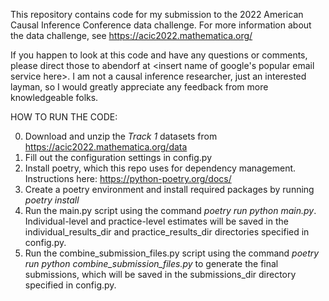 This repository contains code for my submission to the 2022 American Causal Inference Conference data challenge.
For more information about the data challenge, see https://acic2022.mathematica.org/

If you happen to look at this code and have any questions or comments, please direct those to abendorf at <insert name of google's popular email service here>.  I am not a causal inference researcher, just an interested layman, so I would greatly appreciate any feedback from more knowledgeable folks.   

HOW TO RUN THE CODE:

0. Download and unzip the *Track 1* datasets from https://acic2022.mathematica.org/data
1. Fill out the configuration settings in config.py
2. Install poetry, which this repo uses for dependency management.  Instructions here: https://python-poetry.org/docs/   
3. Create a poetry environment and install required packages by running *poetry install*
4. Run the main.py script using the command *poetry run python main.py*.  Individual-level and practice-level estimates will be saved in the individual_results_dir and practice_results_dir directories specified in config.py.  
5. Run the combine_submission_files.py script using the command *poetry run python combine_submission_files.py* to generate the final submissions, which will be saved in the submissions_dir directory specified in config.py.
